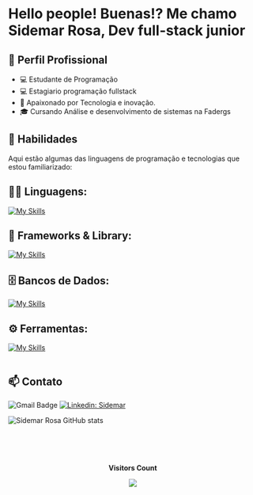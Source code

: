 #  Hello people! Buenas!? Me chamo Sidemar Rosa, Dev full-stack junior

## 💼 Perfil Profissional

- 💻 Estudante de Programação
- 💻 Estagiario programação fullstack
- 🌱 Apaixonado por Tecnologia e inovação.
- 🎓 Cursando Análise e desenvolvimento de sistemas na Fadergs

## 🚀 Habilidades

Aqui estão algumas das linguagens de programação e tecnologias que estou familiarizado:

## 👨‍💻 Linguagens: 
[![My Skills](https://skillicons.dev/icons?i=java,php,javascript,typescript,python,nodejs)](https://skillicons.dev)

## 🧰 Frameworks & Library: 
[![My Skills](https://skillicons.dev/icons?i=angular,laravel,react,jquery,spring)](https://skillicons.dev)

## 🗄️ Bancos de Dados: 
[![My Skills](https://skillicons.dev/icons?i=mysql,postgres)](https://skillicons.dev)
## ⚙️ Ferramentas:
[![My Skills](https://skillicons.dev/icons?i=git,github,vscode,eclipse,notion,docker,npm)](https://skillicons.dev)<br><br>

## 📫 Contato

![Gmail Badge](https://img.shields.io/badge/-sidemarrosa25@gmail.com-006bed?style=flat-square&logo=Gmail&logoColor=white&link=mailto:sidemarrosa25@gmail.com)
[![Linkedin: Sidemar](https://img.shields.io/badge/-Sidemar-blue?style=flat-square&logo=Linkedin&logoColor=white&link=https://www.linkedin.com/in/devellenias/)](https://www.linkedin.com/in/sidemar-rosa)
<br>

![Sidemar Rosa GitHub stats](https://github-readme-stats.vercel.app/api?username=SidemarRosa&show_icons=true&theme=dark) <br><br>
<br>
<div align="center">
<br><p align="centre"><b>Visitors Count</b></p>  
<p align="center"><img align="center" src="https://profile-counter.glitch.me/{SidemarRosa}/count.svg" /></p> 
<br>
</div>

